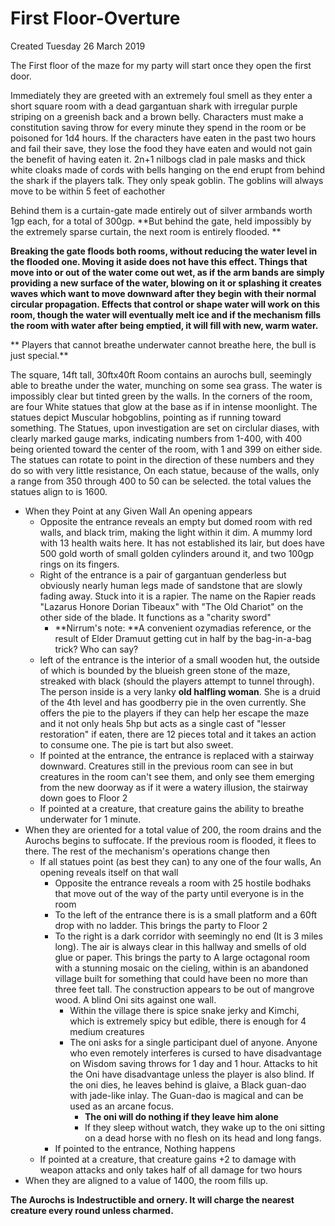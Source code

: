 # First Floor-Overture
Created Tuesday 26 March 2019

The First floor of the maze for my party will start once they open the first door.

Immediately they are greeted with an extremely foul smell as they enter a short square room with a dead gargantuan shark with irregular purple striping on a greenish back and a brown belly. Characters must make a constitution saving throw for every minute they spend in the room or be poisoned for 1d4 hours. If the characters have eaten in the past two hours and fail their save, they lose the food they have eaten and would not gain the benefit of having eaten it. 2n+1 nilbogs clad in pale masks  and thick white cloaks made of cords with bells hanging on the end erupt from behind the shark if the players talk. They only speak goblin.  The goblins will always move to be within 5 feet of eachother

Behind them is a curtain-gate made entirely out of silver armbands worth 1gp each, for a total of 300gp. **But behind the gate, held impossibly by the extremely sparse curtain, the next room is entirely flooded.  **

**Breaking the gate floods both rooms, without reducing the water level in the flooded one. Moving it aside does not have this effect. Things that move into or out of the water come out wet, as if the arm bands are simply providing a new surface of the water, blowing on it or splashing it creates waves which want to move downward after they begin with their normal circular propagation. Effects that control or shape water will work on this room, though the water will eventually melt ice and if the mechanism fills the room with water after being emptied, it will fill with new, warm water.**

** Players that cannot breathe underwater cannot breathe here, the bull is just special.**

The square, 14ft tall, 30ftx40ft Room contains an aurochs bull, seemingly able to breathe under the water, munching on some sea grass. The water is impossibly clear but tinted green by the walls.  In the corners of the room, are four White statues that glow at the base as if in intense moonlight. The statues depict Muscular hobgoblins, pointing as if running toward something. The Statues, upon investigation are set on circlular diases, with clearly marked gauge marks, indicating numbers from 1-400, with 400 being oriented toward the center of the room, with 1 and 399 on either side. The statues can rotate to point in the direction of these numbers and they do so with very little resistance, On each statue, because of the walls, only a range from 350 through 400 to 50 can be selected. the total values the statues align to is 1600.

* When they Point at any Given Wall An opening appears
	* Opposite the entrance reveals an empty but domed room with red walls, and black trim, making the light within it dim. A mummy lord with 13 health waits here. It has not established its lair, but does have 500 gold worth of small golden cylinders around it, and two 100gp rings on its fingers.
	* Right of the entrance is a pair of gargantuan genderless but obviously nearly human legs made of sandstone that are slowly fading away. Stuck into it is a rapier. The name on the Rapier reads "Lazarus Honore Dorian Tibeaux" with "The Old Chariot" on the other side of the blade. It functions as a "charity sword"
		* **Nirrum's note: **A convenient ozymadias reference, or the result of Elder Dramuut getting cut in half by the bag-in-a-bag trick? Who can say?
	* left of the entrance is the interior of a small wooden hut, the outside of which is bounded by the blueish green stone of the maze, streaked with black (should the players attempt to tunnel through). The person inside is a very lanky **old halfling woman**. She is a druid of the 4th level and has goodberry pie in the oven currently. She offers the pie to the players if they can help her escape the maze and it not only heals 5hp but acts as a single cast of "lesser restoration" if eaten, there are 12 pieces total and it takes an action to consume one. The pie is tart but also sweet. 
	* If pointed at the entrance, the entrance is replaced with a stairway downward. Creatures still in the previous room can see in but creatures in the room can't see them, and only see them emerging from the new doorway as if it were a watery illusion, the stairway down goes to Floor 2
	* If pointed at a creature, that creature gains the ability to breathe underwater for 1 minute.
* When they are oriented for a total value of 200, the room drains and the Aurochs begins to suffocate. If the previous room is flooded, it flees to there. The rest of the mechanism's operations change then
	* If all statues point (as best they can) to any one of the four walls, An opening reveals itself on that wall
		* Opposite the entrance reveals a room with 25 hostile bodhaks that move out of the way of the party until everyone is in the room
		* To the left of the entrance there is is a small platform and a 60ft drop with no ladder. This brings the party to Floor 2
		* To the right is a dark corridor with seemingly no end (It is 3 miles long). The air is always clear in this hallway and smells of old glue or paper. This brings the party to A large octagonal room with a stunning mosaic on the cieling, within is an abandoned village built for something that could have been no more than three feet tall. The construction appears to be out of mangrove wood. A blind Oni sits against one wall.
			* Within the village there is spice snake jerky and Kimchi, which is extremely spicy but edible, there is enough for 4 medium creatures
			* The oni asks for a single participant duel of anyone. Anyone who even remotely interferes is cursed to have disadvantage on Wisdom saving throws for 1 day and 1 hour. Attacks to hit the Oni have disadvantage unless the player is also blind. If the oni dies, he leaves behind is glaive, a Black guan-dao with jade-like inlay. The Guan-dao is magical and can be used as an arcane focus. 
				* **The oni will  do nothing if they leave him alone**
				* If they sleep without watch, they wake up to the oni sitting on a dead horse with no flesh on its head and long fangs.
		* If pointed to the entrance, Nothing happens
	* If pointed at a creature, that creature gains +2 to damage with weapon attacks and only takes half of all damage for two hours
* When they are aligned to a value of 1400, the room fills up.

**The Aurochs is Indestructible and ornery. It will charge the nearest creature every round unless charmed.**

